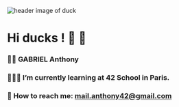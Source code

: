 ![header image of duck](https://media1.giphy.com/media/8bE0EERrvXkq5S9BCa/giphy.gif?cid=ecf05e470evdpsjiyhcvw1evvxa9njg27oick15qi4scbchr&ep=v1_gifs_related&rid=giphy.gif&ct=g)

# Hi ducks ! 🦆 👋
### 👱🏻 GABRIEL Anthony
### 👨🏼‍🎓 I’m currently learning at 42 School in Paris.
### 📩 How to reach me: mail.anthony42@gmail.com

